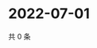 # 2022-07-01

共 0 条

<!-- BEGIN WEIBO -->
<!-- 最后更新时间 Fri Jul 01 2022 20:34:16 GMT+0800 (China Standard Time) -->

<!-- END WEIBO -->
